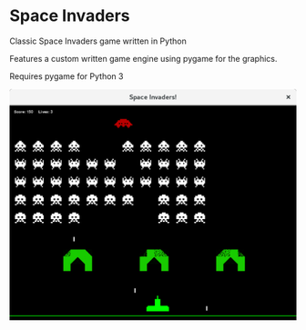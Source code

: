 # Space Invaders
Classic Space Invaders game written in Python

Features a custom written game engine using pygame for the graphics.

Requires pygame for Python 3

![Screenshot](/screenshots/spaceInvaders.png)
